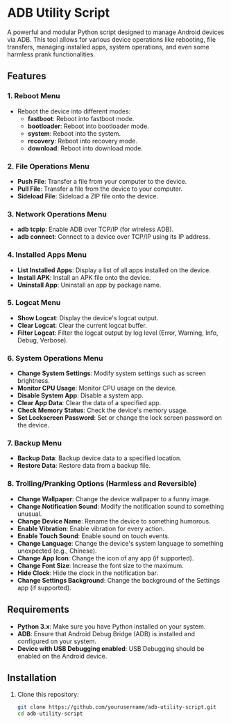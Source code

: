 # ADB Utility Script

A powerful and modular Python script designed to manage Android devices via ADB. This tool allows for various device operations like rebooting, file transfers, managing installed apps, system operations, and even some harmless prank functionalities.

## Features

### 1. **Reboot Menu**
   - Reboot the device into different modes:
     - **fastboot**: Reboot into fastboot mode.
     - **bootloader**: Reboot into bootloader mode.
     - **system**: Reboot into the system.
     - **recovery**: Reboot into recovery mode.
     - **download**: Reboot into download mode.

### 2. **File Operations Menu**
   - **Push File**: Transfer a file from your computer to the device.
   - **Pull File**: Transfer a file from the device to your computer.
   - **Sideload File**: Sideload a ZIP file onto the device.

### 3. **Network Operations Menu**
   - **adb tcpip**: Enable ADB over TCP/IP (for wireless ADB).
   - **adb connect**: Connect to a device over TCP/IP using its IP address.

### 4. **Installed Apps Menu**
   - **List Installed Apps**: Display a list of all apps installed on the device.
   - **Install APK**: Install an APK file onto the device.
   - **Uninstall App**: Uninstall an app by package name.

### 5. **Logcat Menu**
   - **Show Logcat**: Display the device's logcat output.
   - **Clear Logcat**: Clear the current logcat buffer.
   - **Filter Logcat**: Filter the logcat output by log level (Error, Warning, Info, Debug, Verbose).

### 6. **System Operations Menu**
   - **Change System Settings**: Modify system settings such as screen brightness.
   - **Monitor CPU Usage**: Monitor CPU usage on the device.
   - **Disable System App**: Disable a system app.
   - **Clear App Data**: Clear the data of a specified app.
   - **Check Memory Status**: Check the device's memory usage.
   - **Set Lockscreen Password**: Set or change the lock screen password on the device.

### 7. **Backup Menu**
   - **Backup Data**: Backup device data to a specified location.
   - **Restore Data**: Restore data from a backup file.

### 8. **Trolling/Pranking Options (Harmless and Reversible)**
   - **Change Wallpaper**: Change the device wallpaper to a funny image.
   - **Change Notification Sound**: Modify the notification sound to something unusual.
   - **Change Device Name**: Rename the device to something humorous.
   - **Enable Vibration**: Enable vibration for every action.
   - **Enable Touch Sound**: Enable sound on touch events.
   - **Change Language**: Change the device's system language to something unexpected (e.g., Chinese).
   - **Change App Icon**: Change the icon of any app (if supported).
   - **Change Font Size**: Increase the font size to the maximum.
   - **Hide Clock**: Hide the clock in the notification bar.
   - **Change Settings Background**: Change the background of the Settings app (if supported).

## Requirements

- **Python 3.x**: Make sure you have Python installed on your system.
- **ADB**: Ensure that Android Debug Bridge (ADB) is installed and configured on your system.
- **Device with USB Debugging enabled**: USB Debugging should be enabled on the Android device.

## Installation

1. Clone this repository:

   ```bash
   git clone https://github.com/yourusername/adb-utility-script.git
   cd adb-utility-script
